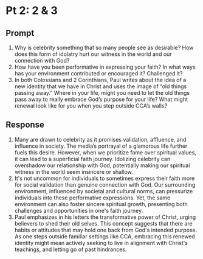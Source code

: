 #  Pt 2: 2 & 3

## Prompt

1. Why is celebrity something that so many people see as desirable? How does this form of idolatry hurt our witness in the world and our connection with God?
2. How have you been performative in expressing your faith? In what ways has your environment contributed or encouraged it? Challenged it?
3. In both Colossians and 2 Corinthians, Paul writes about the idea of a new identity that we have in Christ and uses the image of “old things passing away.” Where in your life, might you need to let the old things pass away to really embrace God’s purpose for your life? What might renewal look like for you when you step outside CCA’s walls?

## Response

1. Many are drawn to celebrity as it promises validation, affluence, and influence in society. The media’s portrayal of a glamorous life further fuels this desire. However, when we prioritize fame over spiritual values, it can lead to a superficial faith journey. Idolizing celebrity can overshadow our relationship with God, potentially making our spiritual witness in the world seem insincere or shallow.
2. It's not uncommon for individuals to sometimes express their faith more for social validation than genuine connection with God. Our surrounding environment, influenced by societal and cultural norms, can pressurize individuals into these performative expressions. Yet, the same environment can also foster sincere spiritual growth, presenting both challenges and opportunities in one's faith journey.
3. Paul emphasizes in his letters the transformative power of Christ, urging believers to shed their old selves. This concept suggests that there are habits or attitudes that may hold one back from God's intended purpose. As one steps outside familiar settings like CCA, embracing this renewed identity might mean actively seeking to live in alignment with Christ's teachings, and letting go of past hindrances.